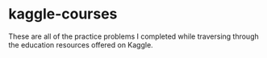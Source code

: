 # kaggle-courses
These are all of the practice problems I completed while traversing through the education resources offered on Kaggle.
